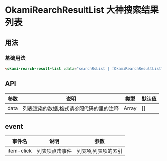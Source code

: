 # OkamiRearchResultList 大神搜索结果列表

## 用法
### 基础用法
```html
<okami-rearch-result-list :data="searchRsList | fOkamiRearchResultList"/>
```

## API
参数|说明|类型|默认值
---|---|---|---
data|列表渲染的数据,格式请参照代码的里的注释|Array|[]

## event
事件名|说明|参数
---|---|---
item-click|列表项点击事件|列表项,列表项的索引

